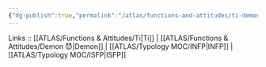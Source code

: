 ```yaml
---
{"dg-publish":true,"permalink":"/atlas/functions-and-attitudes/ti-demon/"}
---
```


Links :: [[ATLAS/Functions & Attitudes/Ti\|Ti]] | [[ATLAS/Functions & Attitudes/Demon 😈\|Demon]] | [[ATLAS/Typology MOC/INFP\|INFP]] | [[ATLAS/Typology MOC/ISFP\|ISFP]]
